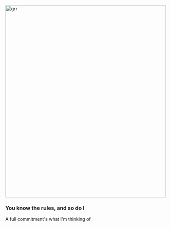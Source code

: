 <DOCTYPE html>
<html>

<head>
  <title>We're no strangers to love</title>
</head>
  
<img src="2329699.webp" alt="grr" width="500" height="600">

<body>
  <h3>You know the rules, and so do I</h3>
  <p>A full commitment's what I'm thinking of</p>
</body>

</html>
